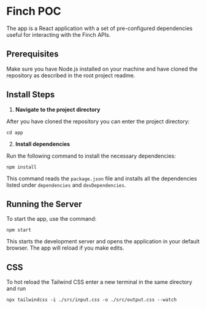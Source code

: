 # Finch POC

The app is a React application with a set of pre-configured dependencies useful for interacting with the Finch APIs.


## Prerequisites

Make sure you have Node.js installed on your machine and have cloned the repository as described in the root project readme.

## Install Steps

1. **Navigate to the project directory**

After you have cloned the repository you can enter the project directory:

```shell
cd app
```


2. **Install dependencies**

Run the following command to install the necessary dependencies:

```shell
npm install
```

This command reads the `package.json` file and installs all the dependencies listed under `dependencies` and `devDependencies`.

## Running the Server

To start the app, use the command:

```shell
npm start

```
This starts the development server and opens the application in your default browser. The app will reload if you make edits.

## CSS

To hot reload the Tailwind CSS enter a new terminal in the same directory and run

```shell
npx tailwindcss -i ./src/input.css -o ./src/output.css --watch

```


